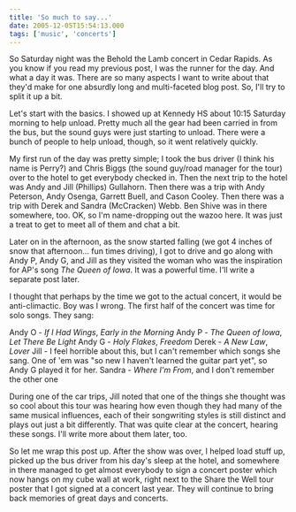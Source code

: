 ```yaml
---
title: 'So much to say...'
date: 2005-12-05T15:54:13.000
tags: ['music', 'concerts']
---
```


So Saturday night was the Behold the Lamb concert in Cedar Rapids. As you know if you read my previous post, I was the runner for the day. And what a day it was. There are so many aspects I want to write about that they'd make for one absurdly long and multi-faceted blog post. So, I'll try to split it up a bit.

Let's start with the basics. I showed up at Kennedy HS about 10:15 Saturday morning to help unload. Pretty much all the gear had been carried in from the bus, but the sound guys were just starting to unload. There were a bunch of people to help unload, though, so it went relatively quickly.

My first run of the day was pretty simple; I took the bus driver (I think his name is Perry?) and Chris Biggs (the sound guy/road manager for the tour) over to the hotel to get everybody checked in. Then the next trip to the hotel was Andy and Jill (Phillips) Gullahorn. Then there was a trip with Andy Peterson, Andy Osenga, Garrett Buell, and Cason Cooley. Then there was a trip with Derek and Sandra (McCracken) Webb. Ben Shive was in there somewhere, too. OK, so I'm name-dropping out the wazoo here. It was just a treat to get to meet all of them and chat a bit.

Later on in the afternoon, as the snow started falling (we got 4 inches of snow that afternoon... fun times driving), I got to drive and go along with Andy P, Andy G, and Jill as they visited the woman who was the inspiration for AP's song _The Queen of Iowa_. It was a powerful time. I'll write a separate post later.

I thought that perhaps by the time we got to the actual concert, it would be anti-climactic. Boy was I wrong. The first half of the concert was time for solo songs. They sang:

Andy O - _If I Had Wings_, _Early in the Morning_ Andy P - _The Queen of Iowa_, _Let There Be Light_ Andy G - _Holy Flakes_, _Freedom_ Derek - _A New Law_, _Lover_ Jill - I feel horrible about this, but I can't remember which songs she sang. One of 'em was "so new I haven't learned the guitar part yet", so Andy G played it for her. Sandra - _Where I'm From_, and I don't remember the other one

During one of the car trips, Jill noted that one of the things she thought was so cool about this tour was hearing how even though they had many of the same musical influences, each of their songwriting styles is still distinct and plays out just a bit differently. That was quite clear at the concert, hearing these songs. I'll write more about them later, too.

So let me wrap this post up. After the show was over, I helped load stuff up, picked up the bus driver from his day's sleep at the hotel, and somewhere in there managed to get almost everybody to sign a concert poster which now hangs on my cube wall at work, right next to the Share the Well tour poster that I got signed at a concert last year. They will continue to bring back memories of great days and concerts.
